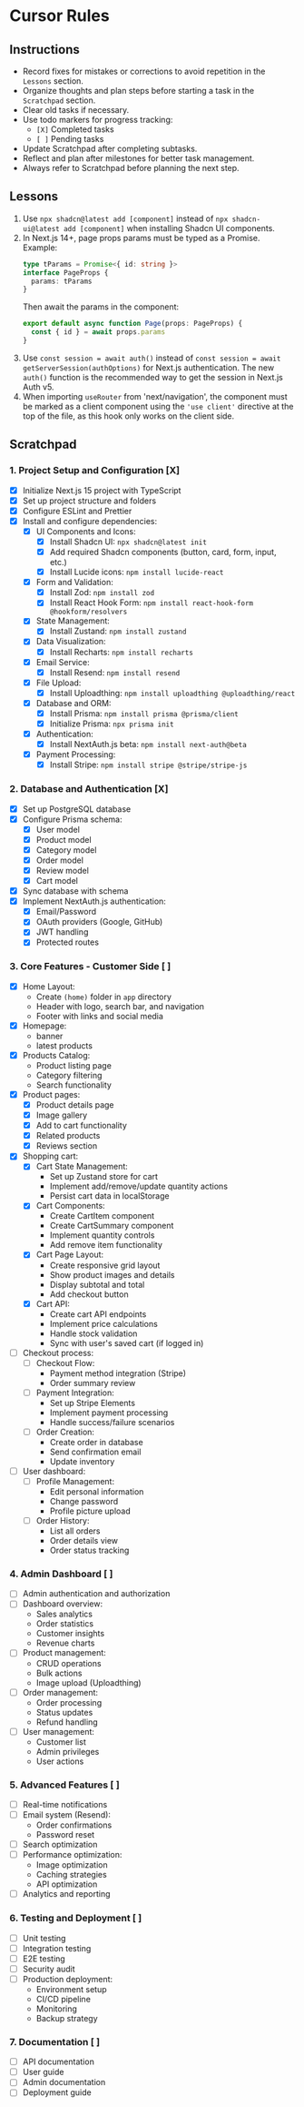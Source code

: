 # Cursor Rules

## Instructions

- Record fixes for mistakes or corrections to avoid repetition in the `Lessons` section.
- Organize thoughts and plan steps before starting a task in the `Scratchpad` section.
- Clear old tasks if necessary.
- Use todo markers for progress tracking:
  - `[X]` Completed tasks
  - `[ ]` Pending tasks
- Update Scratchpad after completing subtasks.
- Reflect and plan after milestones for better task management.
- Always refer to Scratchpad before planning the next step.

## Lessons

1. Use `npx shadcn@latest add [component]` instead of `npx shadcn-ui@latest add [component]` when installing Shadcn UI components.
2. In Next.js 14+, page props params must be typed as a Promise. Example:
   ```typescript
   type tParams = Promise<{ id: string }>
   interface PageProps {
     params: tParams
   }
   ```
   Then await the params in the component:
   ```typescript
   export default async function Page(props: PageProps) {
     const { id } = await props.params
   }
   ```
3. Use `const session = await auth()` instead of `const session = await getServerSession(authOptions)` for Next.js authentication. The new `auth()` function is the recommended way to get the session in Next.js Auth v5.
4. When importing `useRouter` from 'next/navigation', the component must be marked as a client component using the `'use client'` directive at the top of the file, as this hook only works on the client side.

## Scratchpad

### 1. Project Setup and Configuration [X]
- [X] Initialize Next.js 15 project with TypeScript
- [X] Set up project structure and folders
- [X] Configure ESLint and Prettier
- [X] Install and configure dependencies:
  - [X] UI Components and Icons:
    - [X] Install Shadcn UI: `npx shadcn@latest init`
    - [X] Add required Shadcn components (button, card, form, input, etc.)
    - [X] Install Lucide icons: `npm install lucide-react`
  - [X] Form and Validation:
    - [X] Install Zod: `npm install zod`
    - [X] Install React Hook Form: `npm install react-hook-form @hookform/resolvers`
  - [X] State Management:
    - [X] Install Zustand: `npm install zustand`
  - [X] Data Visualization:
    - [X] Install Recharts: `npm install recharts`
  - [X] Email Service:
    - [X] Install Resend: `npm install resend`
  - [X] File Upload:
    - [X] Install Uploadthing: `npm install uploadthing @uploadthing/react`
  - [X] Database and ORM:
    - [X] Install Prisma: `npm install prisma @prisma/client`
    - [X] Initialize Prisma: `npx prisma init`
  - [X] Authentication:
    - [X] Install NextAuth.js beta: `npm install next-auth@beta`
  - [X] Payment Processing:
    - [X] Install Stripe: `npm install stripe @stripe/stripe-js`

### 2. Database and Authentication [X]
- [X] Set up PostgreSQL database
- [X] Configure Prisma schema:
  - [X] User model
  - [X] Product model
  - [X] Category model
  - [X] Order model
  - [X] Review model
  - [X] Cart model
- [X] Sync database with schema
- [X] Implement NextAuth.js authentication:
  - [X] Email/Password
  - [X] OAuth providers (Google, GitHub)
  - [X] JWT handling
  - [X] Protected routes

### 3. Core Features - Customer Side [ ]
- [X] Home Layout:
  - Create `(home)` folder in `app` directory
  - Header with logo, search bar, and navigation
  - Footer with links and social media
- [X] Homepage:
  - banner
  - latest products
- [X] Products Catalog:
  - Product listing page
  - Category filtering
  - Search functionality
- [X] Product pages:
  - [X] Product details page
  - [X] Image gallery
  - [X] Add to cart functionality
  - [X] Related products
  - [X] Reviews section
- [X] Shopping cart:
  - [X] Cart State Management:
    - Set up Zustand store for cart
    - Implement add/remove/update quantity actions
    - Persist cart data in localStorage
  - [X] Cart Components:
    - Create CartItem component
    - Create CartSummary component
    - Implement quantity controls
    - Add remove item functionality
  - [X] Cart Page Layout:
    - Create responsive grid layout
    - Show product images and details
    - Display subtotal and total
    - Add checkout button
  - [X] Cart API:
    - Create cart API endpoints
    - Implement price calculations
    - Handle stock validation
    - Sync with user's saved cart (if logged in)
- [ ] Checkout process:
  - [ ] Checkout Flow:
    - Payment method integration (Stripe)
    - Order summary review
  - [ ] Payment Integration:
    - Set up Stripe Elements
    - Implement payment processing
    - Handle success/failure scenarios
  - [ ] Order Creation:
    - Create order in database
    - Send confirmation email
    - Update inventory
- [ ] User dashboard:
  - [ ] Profile Management:
    - Edit personal information
    - Change password
    - Profile picture upload
  - [ ] Order History:
    - List all orders
    - Order details view
    - Order status tracking

### 4. Admin Dashboard [ ]
- [ ] Admin authentication and authorization
- [ ] Dashboard overview:
  - Sales analytics
  - Order statistics
  - Customer insights
  - Revenue charts
- [ ] Product management:
  - CRUD operations
  - Bulk actions
  - Image upload (Uploadthing)
- [ ] Order management:
  - Order processing
  - Status updates
  - Refund handling
- [ ] User management:
  - Customer list
  - Admin privileges
  - User actions

### 5. Advanced Features [ ]
- [ ] Real-time notifications
- [ ] Email system (Resend):
  - Order confirmations
  - Password reset
- [ ] Search optimization
- [ ] Performance optimization:
  - Image optimization
  - Caching strategies
  - API optimization
- [ ] Analytics and reporting

### 6. Testing and Deployment [ ]
- [ ] Unit testing
- [ ] Integration testing
- [ ] E2E testing
- [ ] Security audit
- [ ] Production deployment:
  - Environment setup
  - CI/CD pipeline
  - Monitoring
  - Backup strategy

### 7. Documentation [ ]
- [ ] API documentation
- [ ] User guide
- [ ] Admin documentation
- [ ] Deployment guide 